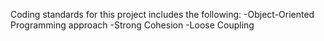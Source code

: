 Coding standards for this project includes the following:
-Object-Oriented Programming approach
-Strong Cohesion
-Loose Coupling
